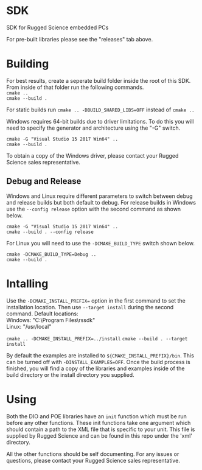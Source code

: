 # SDK
SDK for Rugged Science embedded PCs

For pre-built libraries please see the "releases" tab above.

# Building
For best results, create a seperate build folder inside the root of this SDK. From inside of that folder run the following commands.  
 `cmake ..`  
 `cmake --build .`
   
For static builds run `cmake .. -DBUILD_SHARED_LIBS=OFF` instead of `cmake ..`

Windows requires 64-bit builds due to driver limitations. To do this you will need to specify the generator and architecture using the "-G" switch.  
  
`cmake -G "Visual Studio 15 2017 Win64" ..`  
`cmake --build .`

To obtain a copy of the Windows driver, please contact your Rugged Science sales representative.

## Debug and Release
Windows and Linux require different parameters to switch between debug and release builds but both default to debug. For release builds in Windows use the `--config release` option with the second command as shown below.

`cmake -G "Visual Studio 15 2017 Win64" ..`  
`cmake --build . --config release`

For Linux you will need to use the `-DCMAKE_BUILD_TYPE` switch shown below.  

`cmake -DCMAKE_BUILD_TYPE=Debug ..`  
`cmake --build .`

# Intalling
Use the `-DCMAKE_INSTALL_PREFIX=` option in the first command to set the installation location. Then use `--target install` during the second command.
Default locations:  
Windows: "C:\Program Files\rssdk\"  
Linux: "/usr/local"

`cmake .. -DCMAKE_INSTALL_PREFIX=../install`
`cmake --build . --target install`

By default the examples are installed to `${CMAKE_INSTALL_PREFIX}/bin`. This can be turned off with `-DINSTALL_EXAMPLES=OFF`.
Once the build process is finished, you will find a copy of the libraries and examples inside of the build directory or the install directory you supplied.

# Using
Both the DIO and POE libraries have an `init` function which must be run before any other functions. These init functions take one argument which should contain a path to the XML file that is specific to your unit. This file is supplied by Rugged Science and can be found in this repo under the 'xml' directory.

All the other functions should be self documenting. For any issues or questions, please contact your Rugged Science sales representative.
